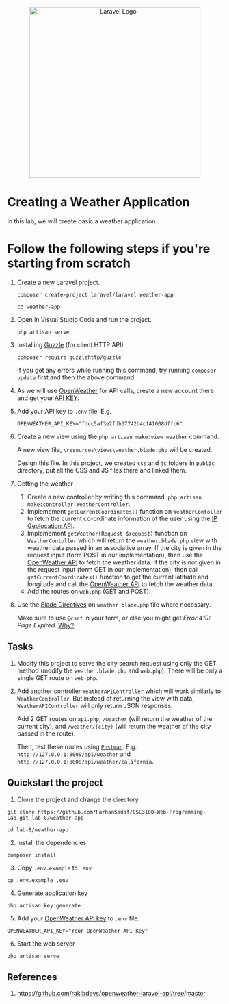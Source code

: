 <p align="center"><a href="https://laravel.com" target="_blank"><img src="https://raw.githubusercontent.com/laravel/art/master/logo-lockup/5%20SVG/2%20CMYK/1%20Full%20Color/laravel-logolockup-cmyk-red.svg" width="400" alt="Laravel Logo"></a></p>

# Creating a Weather Application
In this lab, we will create basic a weather application.


# Follow the following steps if you're starting from scratch
1. Create a new Laravel project.
    ```
    composer create-project laravel/laravel weather-app

    cd weather-app
    ```

2. Open in Visual Studio Code and run the project.

    ```
   php artisan serve
    ```

4. Installing [Guzzle](https://github.com/guzzle/guzzle) (for client HTTP API)

    ```
   composer require guzzlehttp/guzzle
    ```

    If you get any errors while running this command, try running `composer update` first and then the above command.

6. As we will use [OpenWeather](openweathermap.org) for API calls, create a new account there and get your [API KEY](https://home.openweathermap.org/api_keys).

7. Add your API key to `.env` file. E.g.

    `OPENWEATHER_API_KEY="fdcc5af3e2fdb37742b4cf41008dffc6"`

8. Create a new view using the `php artisan make:view weather` command.

    A new view file, `\resources\views\weather.blade.php` will be created.

    Design this file. In this project, we created `css` and `js` folders in `public` directory, put all the CSS and JS files there and linked them.

9. Getting the weather
    1) Create a new controller by writing this command, `php artisan make:controller WeatherController`.
    2) Implemement `getCurrentCoordinates()` function on `WeatherContoller` to fetch the current co-ordinate information of the user using the [IP Geolocation API](https://ip-api.com/). 
    3) Implemement `getWeather(Request $request)` function on `WeatherContoller` which will return the `weather.blade.php` view with weather data passed in an associative array. If the city is given in the request input (form POST in our implementation), then use the [OpenWeather API](https://openweathermap.org/current) to fetch the weather data. If the city is not given in the request input (form GET in our implementation), then call `getCurrentCoordinates()` function to get the current latitude and longitude and call  the [OpenWeather API](https://openweathermap.org/current) to fetch the weather data.
    4) Add the routes on `web.php` (GET and POST). 

10. Use the [Blade Directives](https://laravel.com/docs/10.x/blade) on `weather.blade.php` file where necessary.

    Make sure to use `@csrf` in your form, or else you might get *Error 419: Page Expired*. [Why?](https://www.squash.io/how-to-fix-error-419-page-expired-in-laravel-post-request/#:~:text=When%20working%20with%20Laravel%2C%20you,against%20cross%2Dsite%20scripting%20attacks.)


## Tasks
1. Modify this project to serve the city search request using only the GET method (modify the `weather.blade.php` and `web.php`). There will be only a single GET route on `web.php`.
2. Add another controller `WeatherAPIController` which will work similarly to `WeatherController`. But instead of returning the view with data, `WeatherAPIController` will only return JSON responses.

    Add 2 GET routes on `api.php`, `/weather` (will return the weather of the current city), and `/weather/{city}` (will return the weather of the city passed in the route). 

    Then, test these routes using [`Postman`](https://www.postman.com/). E.g. `http://127.0.0.1:8000/api/weather` and `http://127.0.0.1:8000/api/weather/california`.


## Quickstart the project
1. Clone the project and change the directory
```
git clone https://github.com/FarhanSadaf/CSE3100-Web-Programming-Lab.git lab-8/weather-app

cd lab-8/weather-app
```
2. Install the dependencies
```
composer install
```
3. Copy `.env.example` to `.env`
```
cp .env.example .env
```
4. Generate application key 
```
php artisan key:generate
```
5. Add your [OpenWeather API key](https://home.openweathermap.org/api_keys) to `.env` file.
```
OPENWEATHER_API_KEY="Your OpenWeather API Key"
```
6. Start the web server
```
php artisan serve
```


## References
1. https://github.com/rakibdevs/openweather-laravel-api/tree/master
